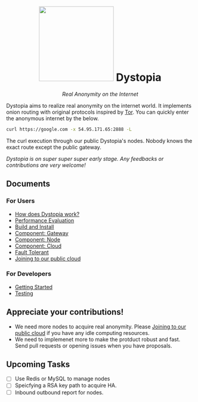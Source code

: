 <h1 align="center">
  <img src="https://user-images.githubusercontent.com/3483230/56796643-f002da00-684d-11e9-824f-41d0420c8d49.png" width="200px"/> Dystopia
</h1>

<p align="center">
  <i>Real Anonymity on the Internet</i>
</p>

Dystopia aims to realize real anonymity on the internet world.
It implements onion routing with original protocols inspired by [Tor](https://www.torproject.org/).
You can quickly enter the anonymous internet by the below.

```bash
curl https://google.com -x 54.95.171.65:2888 -L
```

The curl execution through our public Dystopia's nodes. Nobody knows the exact route except the public gateway.

<i>Dystopia is on super super super early stage. Any feedbacks or contributions are very welcome!</i>

## Documents

### For Users
- [How does Dystopia work?](https://github.com/tbrand/dystopia/wiki/How-does-Dystopia-work%3F)
- [Performance Evaluation](https://github.com/tbrand/dystopia/wiki/Performance-Evaluation)
- [Build and Install](https://github.com/tbrand/dystopia/wiki/Build-and-Install)
- [Component: Gateway](https://github.com/tbrand/dystopia/wiki/Component:-Gateway)
- [Component: Node](https://github.com/tbrand/dystopia/wiki/Component:-Node)
- [Component: Cloud](https://github.com/tbrand/dystopia/wiki/Component:-Cloud)
- [Fault Tolerant](https://github.com/tbrand/dystopia/wiki/Fault-Tolerant)
- [Joining to our public cloud](https://github.com/tbrand/dystopia/wiki/Joining-to-our-public-cloud)

### For Developers
- [Getting Started](https://github.com/tbrand/dystopia/wiki/Getting-Started)
- [Testing](https://github.com/tbrand/dystopia/wiki/Testing)

## Appreciate your contributions!
- We need more nodes to acquire real anonymity. Please [Joining to our public cloud](https://github.com/tbrand/dystopia/wiki/Joining-to-our-public-cloud) if you have any idle computing resources.
- We need to implemenet more to make the protduct robust and fast. Send pull requests or opening issues when you have proposals.

## Upcoming Tasks
- [ ] Use Redis or MySQL to manage nodes
- [ ] Speicfying a RSA key path to acquire HA.
- [ ] Inbound outbound report for nodes.
